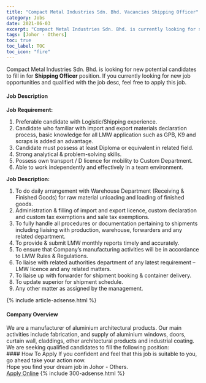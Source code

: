 ```yaml
---
title: "Compact Metal Industries Sdn. Bhd. Vacancies Shipping Officer" 
category: Jobs 
date: 2021-06-03 
excerpt: "Compact Metal Industries Sdn. Bhd. is currently looking for suitable person to fill in the Shipping Officer which based in Johor - Others" 
tags: [Johor - Others] 
toc: true 
toc_label: TOC 
toc_icon: "fire" 
--- 
```


<p>Compact Metal Industries Sdn. Bhd. is looking for new potential candidates to fill in for <b>Shipping Officer</b> position. If you currently looking for new job opportunities and qualified with the job desc, feel free to apply this job.
</p><div><div><h4>Job Description</h4></div><div><div><span><div><p><strong>Job Requirement:</strong></p><ol><li>Preferable candidate with Logistic/Shipping experience.</li><li>Candidate who familiar with import and export materials declaration process, basic knowledge for all LMW application such as GPB, K9 and scraps is added an advantage.</li><li>Candidate must possess at least Diploma or equivalent in related field.</li><li>Strong analytical &amp; problem-solving skills.</li><li><span>Possess own transport / D licence for mobility to Custom Department.</span></li><li><span>Able to work independently and effectively in a team environment.</span></li></ol><p><strong>Job Description:</strong></p><ol><li><span>To do daily arrangement with Warehouse Department (Receiving &amp; Finished Goods) for raw material unloading and loading of finished goods.&#160;</span></li><li><span>Administration &amp; filling of import and export licence, custom declaration and custom tax exemptions and sale tax exemptions.</span></li><li><span>To fully handle all procedures or documentation pertaining to shipments including liaising with production, warehouse, forwarders and any related department.</span></li><li><span>To provide &amp; submit LMW monthly reports timely and accurately.</span></li><li><span>To ensure that Company&#8217;s manufacturing activities will be in accordance to LMW Rules &amp; Regulations.</span></li><li><span>To liaise with related authorities department of any latest requirement &#8211; LMW licence and any related matters.</span></li><li><span>To liaise up with forwarder for shipment booking &amp; container delivery.</span></li><li><span>To update superior for shipment schedule.</span></li><li><span>Any other matter as assigned by the management.</span></li></ol></div></span></div></div></div> 
{% include article-adsense.html %} 
<div><div><h4>Company Overview</h4></div><div><div><span><div><div>We are a manufacturer of aluminium architectural products. Our main activities include fabrication, and supply of aluminium windows, doors, curtain wall, claddings, other architectural products and industrial coating. We are seeking qualified candidates to fill the following position:</div></div></span></div></div></div> 
#### How To Apply 
If you confident and feel that this job is suitable to you, go ahead take your action now. <br/> 
Hope you find your dream job in Johor - Others. <br/> 
<a href="https://www.jobstreet.com.my/en/job/shipping-officer-4580926?jobId=jobstreet-my-job-4580926&" class="btn btn--info" target="_blank" rel="nofollow noopenner">Apply Online</a> 
{% include 300-adsense.html %} 
